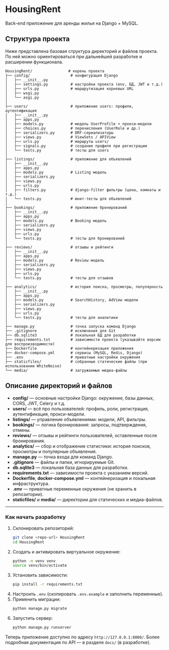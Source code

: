 # HousingRent

Back-end приложение для аренды жилья на Django + MySQL.

## Структура проекта

Ниже представлена базовая структура директорий и файлов проекта. По ней можно ориентироваться при дальнейшей разработке и расширении функционала.

```text
HousingRent/                # корень проекта
├── config/                  # конфигурация Django
│   ├── __init__.py
│   ├── settings.py          # настройки проекта (env, БД, JWT и т.д.)
│   ├── urls.py              # маршрутизация корневых URL
│   ├── wsgi.py
│   └── asgi.py
│
├── users/                   # приложение users: профили, аутентификация
│   ├── __init__.py
│   ├── apps.py
│   ├── models.py            # модель UserProfile + прокси-модели
│   ├── choices.py           # перечисления (UserRole и др.)
│   ├── serializers.py       # DRF-сериализаторы
│   ├── views.py             # ViewSets / APIView
│   ├── urls.py              # маршруты users/
│   ├── signals.py           # создание профиля при регистрации
│   └── tests.py             # тесты для users
│
├── listings/                # приложение для объявлений 
│   ├── __init__.py
│   ├── apps.py
│   ├── models.py            # Listing модель
│   ├── serializers.py
│   ├── views.py
│   ├── urls.py
│   ├── filters.py           # django-filter фильтры (цена, комнаты и т.д.)
│   └── tests.py             # юнит-тесты для объявлений
│
├── bookings/                # приложение бронирований
│   ├── __init__.py
│   ├── apps.py
│   ├── models.py            # Booking модель
│   ├── serializers.py
│   ├── views.py
│   ├── urls.py
│   └── tests.py             # тесты для бронирований
│
├── reviews/                 # отзывы и рейтинги
│   ├── __init__.py
│   ├── apps.py
│   ├── models.py            # Review модель
│   ├── serializers.py
│   ├── views.py
│   ├── urls.py
│   └── tests.py             # тесты для отзывов
│
├── analytics/               # история поиска, просмотры, популярность
│   ├── __init__.py
│   ├── apps.py
│   ├── models.py            # SearchHistory, AdView модели
│   ├── serializers.py
│   ├── views.py
│   ├── urls.py
│   └── tests.py             # тесты для аналитики
│
├── manage.py                # точка запуска команд Django
├── .gitignore               # исключения для Git
├── db.sqlite3               # локальная БД для разработки
├── requirements.txt         # зависимости проекта (указывайте версии для воспроизводимости)
├── Dockerfile               # контейнеризация приложения
├── docker-compose.yml       # сервисы (MySQL, Redis, Django)
├── .env                     # приватные настройки окружения
├── staticfiles/             # собранные статические файлы (при использовании WhiteNoise)
└── media/                   # загружаемые медиа-файлы
```

## Описание директорий и файлов

- **config/** — основные настройки Django: окружение, базы данных, CORS, JWT, Celery и т.д.
- **users/** — всё про пользователей: профиль, роли, регистрация, аутентификация, прокси-модели.
- **listings/** — управление объявлениями: модели, API, фильтры.
- **bookings/** — логика бронирования: запросы, подтверждения, отмены.
- **reviews/** — отзывы и рейтинги пользователей, оставленные после бронирования.
- **analytics/** — сбор и отображение статистики: история поисков, просмотры и популярные объявления.
- **manage.py** — точка входа для команд Django.
- **.gitignore** — файлы и папки, игнорируемые Git.
- **db.sqlite3** — локальная база данных для разработки.
- **requirements.txt** — зависимости проекта с указанием версий.
- **Dockerfile**, **docker-compose.yml** — контейнеризация и локальная инфраструктура.
- **.env** — приватные переменные окружения (не хранить в репозитории).
- **staticfiles/** и **media/** — директории для статических и медиа-файлов.

---

### Как начать разработку

1. Склонировать репозиторий:
   ```bash
   git clone <repo-url> HousingRent
   cd HousingRent
   ```
2. Создать и активировать виртуальное окружение:
   ```bash
   python -m venv venv
   source venv/bin/activate
   ```
3. Установить зависимости:
   ```bash
   pip install -r requirements.txt
   ```
4. Настроить `.env` (скопировать `.env.example` и заполнить переменные).
5. Применить миграции:
   ```bash
   python manage.py migrate
   ```
6. Запустить сервер:
   ```bash
   python manage.py runserver
   ```

Теперь приложение доступно по адресу `http://127.0.0.1:8000/`. Более подробная документация по API — в разделе `docs/` (в разработке).

